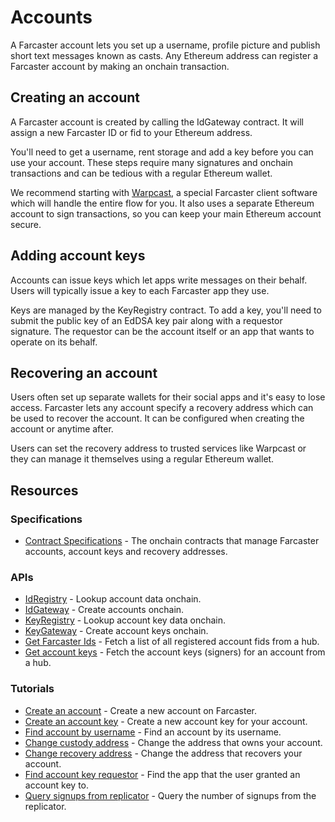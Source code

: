 # Accounts

A Farcaster account lets you set up a username, profile picture and publish short text messages known as casts. Any Ethereum address can register a Farcaster account by making an onchain transaction.

## Creating an account

A Farcaster account is created by calling the IdGateway contract. It will assign a new Farcaster ID or fid to your Ethereum address.

You'll need to get a username, rent storage and add a key before you can use your account. These steps require many signatures and onchain transactions and can be tedious with a regular Ethereum wallet.

We recommend starting with [Warpcast](https://www.warpcast.com/), a special Farcaster client software which will handle the entire flow for you. It also uses a separate Ethereum account to sign transactions, so you can keep your main Ethereum account secure.

## Adding account keys

Accounts can issue keys which let apps write messages on their behalf. Users will typically issue a key to each Farcaster app they use.

Keys are managed by the KeyRegistry contract. To add a key, you'll need to submit the public key of an EdDSA key pair along with a requestor signature. The requestor can be the account itself or an app that wants to operate on its behalf.

## Recovering an account

Users often set up separate wallets for their social apps and it's easy to lose access. Farcaster lets any account specify a recovery address which can be used to recover the account. It can be configured when creating the account or anytime after.

Users can set the recovery address to trusted services like Warpcast or they can manage it themselves using a regular Ethereum wallet.

## Resources

### Specifications

- [Contract Specifications](https://github.com/farcasterxyz/protocol/blob/main/docs/SPECIFICATION.md#1-smart-contracts) - The onchain contracts that manage Farcaster accounts, account keys and recovery addresses.

### APIs

- [IdRegistry](../../reference/contracts/reference/id-registry) - Lookup account data onchain.
- [IdGateway](../../reference/contracts/reference/id-gateway) - Create accounts onchain.
- [KeyRegistry](../../reference/contracts/reference/key-registry) - Lookup account key data onchain.
- [KeyGateway](../../reference/contracts/reference/key-gateway) - Create account keys onchain.
- [Get Farcaster Ids](../../reference/hubble/httpapi/fids) - Fetch a list of all registered account fids from a hub.
- [Get account keys](../../reference/hubble/httpapi/onchain#onchainsignersbyfid) - Fetch the account keys (signers) for an account from a hub.

### Tutorials

- [Create an account](../../developers/guides/accounts/create-account.md) - Create a new account on Farcaster.
- [Create an account key](../../developers/guides/accounts/create-account-key.md) - Create a new account key for your account.
- [Find account by username](../../developers/guides/accounts/find-by-name.md) - Find an account by its username.
- [Change custody address](../../developers/guides/accounts/change-custody.md) - Change the address that owns your account.
- [Change recovery address](../../developers/guides/accounts/change-recovery.md) - Change the address that recovers your account.
- [Find account key requestor](../../developers/guides/advanced/decode-key-metadata.md) - Find the app that the user granted an account key to.
- [Query signups from replicator](../../developers/guides/advanced/query-signups.md) - Query the number of signups from the replicator.
